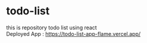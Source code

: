 # todo-list
this is repository todo list using react <br/>
Deployed App : https://todo-list-app-flame.vercel.app/


